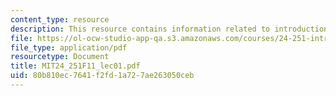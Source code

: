 ```yaml
---
content_type: resource
description: This resource contains information related to introduction.
file: https://ol-ocw-studio-app-qa.s3.amazonaws.com/courses/24-251-introduction-to-philosophy-of-language-fall-2011/80b810ec7641f2fd1a727ae263050ceb_MIT24_251F11_lec01.pdf
file_type: application/pdf
resourcetype: Document
title: MIT24_251F11_lec01.pdf
uid: 80b810ec-7641-f2fd-1a72-7ae263050ceb
---
```

